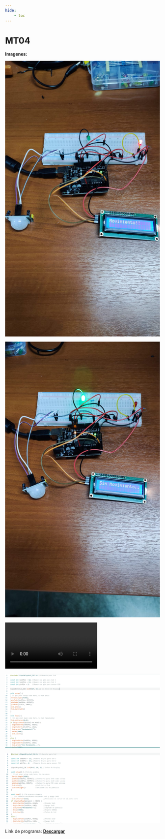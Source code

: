 ```yaml
---
hide:
    - toc
---
```


# MT04

<strong>Imagenes:</strong>

![](../images/MT04/movimiento.jpeg)

![](../images/MT04/sinmovimiento.jpeg)

<video>
<source src="../images/MT04/Video.mp4" type="Video/mp4">
</video>

![](../images/MT04/escribiendo.PNG)

![](../images/MT04/Captura.PNG)

Link de programa:  <a href="../Nuevacarpeta/Progrmasensor.ino" download="Programa"> <strong>Descargar</strong> </a>


